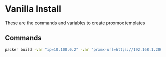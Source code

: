 # Vanilla Install

These are the commands and variables to create proxmox templates

## Commands

```bash
packer build -var "ip=10.100.0.2" -var "prxmx-url=https://192.168.1.200:8006/api2/json" -var "storagepool=datadisk1" -var "storagepooltype=lvm" -var "vmname=ubuntu-18045-user1" -var "uname=root@pam" -var "password=cluster" .\ubuntu18045-vanilla-proxmox-build-on-linux.json
```
